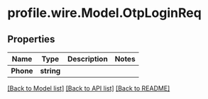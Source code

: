 # profile.wire.Model.OtpLoginReq

## Properties

Name | Type | Description | Notes
------------ | ------------- | ------------- | -------------
**Phone** | **string** |  | 

[[Back to Model list]](../README.md#documentation-for-models) [[Back to API list]](../README.md#documentation-for-api-endpoints) [[Back to README]](../README.md)

